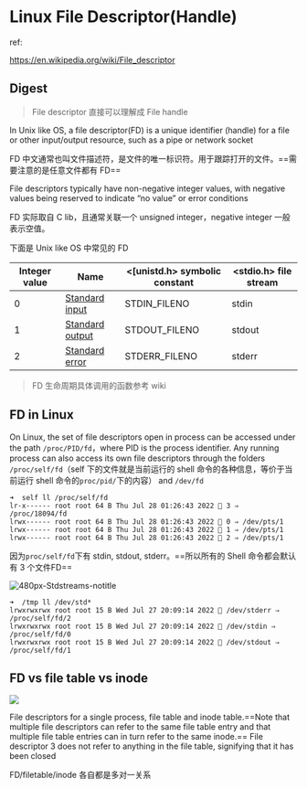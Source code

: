 # Linux File Descriptor(Handle)

ref:

https://en.wikipedia.org/wiki/File_descriptor

## Digest

> File descriptor 直接可以理解成 File handle

In Unix like OS, a file descriptor(FD) is a unique identifier (handle) for a file or other input/output resource, such as a pipe or network socket

FD 中文通常也叫文件描述符，是文件的唯一标识符。用于跟踪打开的文件。==需要注意的是任意文件都有 FD==

File descriptors typically have non-negative integer values, with negative values being reserved to indicate “no value” or error conditions

FD 实际取自 C lib，且通常关联一个 unsigned integer，negative integer 一般表示空值。

下面是 Unix like OS 中常见的 FD

| Integer value | Name                                                    | <[unistd.h> symbolic constant | <stdio.h> file stream |
| ------------- | ------------------------------------------------------- | ----------------------------- | --------------------- |
| 0             | [Standard input](https://en.wikipedia.org/wiki/Stdin)   | STDIN_FILENO                  | stdin                 |
| 1             | [Standard output](https://en.wikipedia.org/wiki/Stdout) | STDOUT_FILENO                 | stdout                |
| 2             | [Standard error](https://en.wikipedia.org/wiki/Stderr)  | STDERR_FILENO                 | stderr                |

> FD 生命周期具体调用的函数参考 wiki

## FD in Linux

On Linux, the set of file descriptors open in process can be accessed under the path `/proc/PID/fd`，where PID is the process identifier. Any running process can also access its own file descriptors through the folders `/proc/self/fd`（self 下的文件就是当前运行的 shell 命令的各种信息，等价于当前运行 shell 命令的`proc/pid/`下的内容） and `/dev/fd`

```
➜  self ll /proc/self/fd
lr-x------ root root 64 B Thu Jul 28 01:26:43 2022  3 ⇒ /proc/18094/fd
lrwx------ root root 64 B Thu Jul 28 01:26:43 2022  0 ⇒ /dev/pts/1
lrwx------ root root 64 B Thu Jul 28 01:26:43 2022  1 ⇒ /dev/pts/1
lrwx------ root root 64 B Thu Jul 28 01:26:43 2022  2 ⇒ /dev/pts/1
```

因为`proc/self/fd`下有 stdin, stdout, stderr。==所以所有的 Shell 命令都会默认有 3 个文件FD==

![480px-Stdstreams-notitle](https://git.poker/dhay3/image-repo/blob/master/20220727/480px-Stdstreams-notitle.6bfsgmevmmbk.webp?raw=true)

```
➜  /tmp ll /dev/std*
lrwxrwxrwx root root 15 B Wed Jul 27 20:09:14 2022  /dev/stderr ⇒ /proc/self/fd/2
lrwxrwxrwx root root 15 B Wed Jul 27 20:09:14 2022  /dev/stdin ⇒ /proc/self/fd/0
lrwxrwxrwx root root 15 B Wed Jul 27 20:09:14 2022  /dev/stdout ⇒ /proc/self/fd/1
```

## FD vs file table vs inode

![](https://upload.wikimedia.org/wikipedia/commons/thumb/f/f8/File_table_and_inode_table.svg/450px-File_table_and_inode_table.svg.png)

File descriptors for a single process, file table and inode table.==Note that multiple file descriptors can refer to the same file table entry and that multiple file table entries can in turn refer to the same inode.== File descriptor 3 does not refer to anything in the file table, signifying that it has been closed

FD/filetable/inode 各自都是多对一关系

